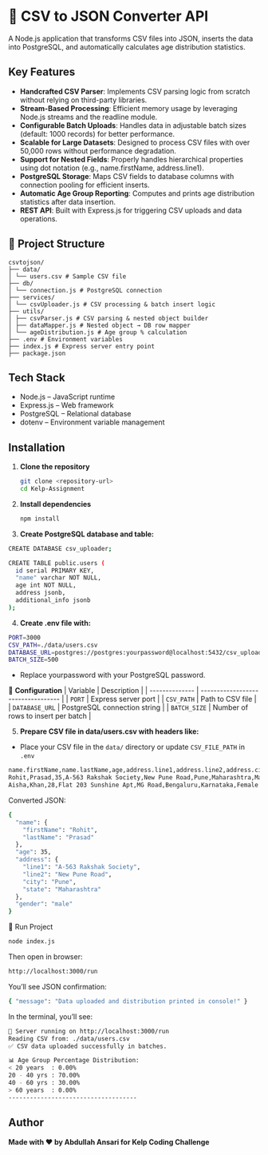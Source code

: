 # 📂 CSV to JSON Converter API

A Node.js application that transforms CSV files into JSON, inserts the data into PostgreSQL, and automatically calculates age distribution statistics.

## Key Features

- **Handcrafted CSV Parser**: Implements CSV parsing logic from scratch without relying on third-party libraries.
- **Stream-Based Processing**: Efficient memory usage by leveraging Node.js streams and the readline module.
- **Configurable Batch Uploads**: Handles data in adjustable batch sizes (default: 1000 records) for better performance.
- **Scalable for Large Datasets**: Designed to process CSV files with over 50,000 rows without performance degradation.
- **Support for Nested Fields**: Properly handles hierarchical properties using dot notation (e.g., name.firstName, address.line1).
- **PostgreSQL Storage**: Maps CSV fields to database columns with connection pooling for efficient inserts.
- **Automatic Age Group Reporting**: Computes and prints age distribution statistics after data insertion.
- **REST API**: Built with Express.js for triggering CSV uploads and data operations.

## 📂 Project Structure

```
csvtojson/
├── data/
│ └── users.csv # Sample CSV file
├── db/
│ └── connection.js # PostgreSQL connection
├── services/
│ └── csvUploader.js # CSV processing & batch insert logic
├── utils/
│ ├── csvParser.js # CSV parsing & nested object builder
│ ├── dataMapper.js # Nested object → DB row mapper
│ └── ageDistribution.js # Age group % calculation
├── .env # Environment variables
├── index.js # Express server entry point
├── package.json
```

## Tech Stack
- Node.js – JavaScript runtime
- Express.js – Web framework
- PostgreSQL – Relational database
- dotenv – Environment variable management

## Installation

1. **Clone the repository**
   ```bash
   git clone <repository-url>
   cd Kelp-Assignment
   ```

2. **Install dependencies**
   ```bash
   npm install
   ```
3. **Create PostgreSQL database and table:**

```bash
CREATE DATABASE csv_uploader;

CREATE TABLE public.users (
  id serial PRIMARY KEY,
  "name" varchar NOT NULL,
  age int NOT NULL,
  address jsonb,
  additional_info jsonb
);
```
4. **Create .env file with:**
```bash
PORT=3000
CSV_PATH=./data/users.csv
DATABASE_URL=postgres://postgres:yourpassword@localhost:5432/csv_uploader
BATCH_SIZE=500
```
- Replace yourpassword with your PostgreSQL password.

🔧 **Configuration**
| Variable       | Description                        |
| -------------- | ---------------------------------- |
| `PORT`         | Express server port                |
| `CSV_PATH`     | Path to CSV file                   |
| `DATABASE_URL` | PostgreSQL connection string       |
| `BATCH_SIZE`   | Number of rows to insert per batch |
 


5. **Prepare CSV file in data/users.csv with headers like:**
- Place your CSV file in the `data/` directory or update `CSV_FILE_PATH` in `.env`
```bash
name.firstName,name.lastName,age,address.line1,address.line2,address.city,address.state,gender
Rohit,Prasad,35,A-563 Rakshak Society,New Pune Road,Pune,Maharashtra,Male
Aisha,Khan,28,Flat 203 Sunshine Apt,MG Road,Bengaluru,Karnataka,Female
```
Converted JSON:
```bash
{
  "name": {
    "firstName": "Rohit",
    "lastName": "Prasad"
  },
  "age": 35,
  "address": {
    "line1": "A-563 Rakshak Society",
    "line2": "New Pune Road",
    "city": "Pune",
    "state": "Maharashtra"
  },
  "gender": "male"
}
```
🚀 Run Project
```bash
node index.js
```

Then open in browser:
```bash
http://localhost:3000/run
```

You’ll see JSON confirmation:
```bash
{ "message": "Data uploaded and distribution printed in console!" }
```

In the terminal, you’ll see:

```bash
🚀 Server running on http://localhost:3000/run
Reading CSV from: ./data/users.csv
✅ CSV data uploaded successfully in batches.

📊 Age Group Percentage Distribution:
< 20 years  : 0.00%
20 - 40 yrs : 70.00%
40 - 60 yrs : 30.00%
> 60 years  : 0.00%
------------------------------------
```
## Author
**Made with ❤️ by Abdullah Ansari for Kelp Coding Challenge**
